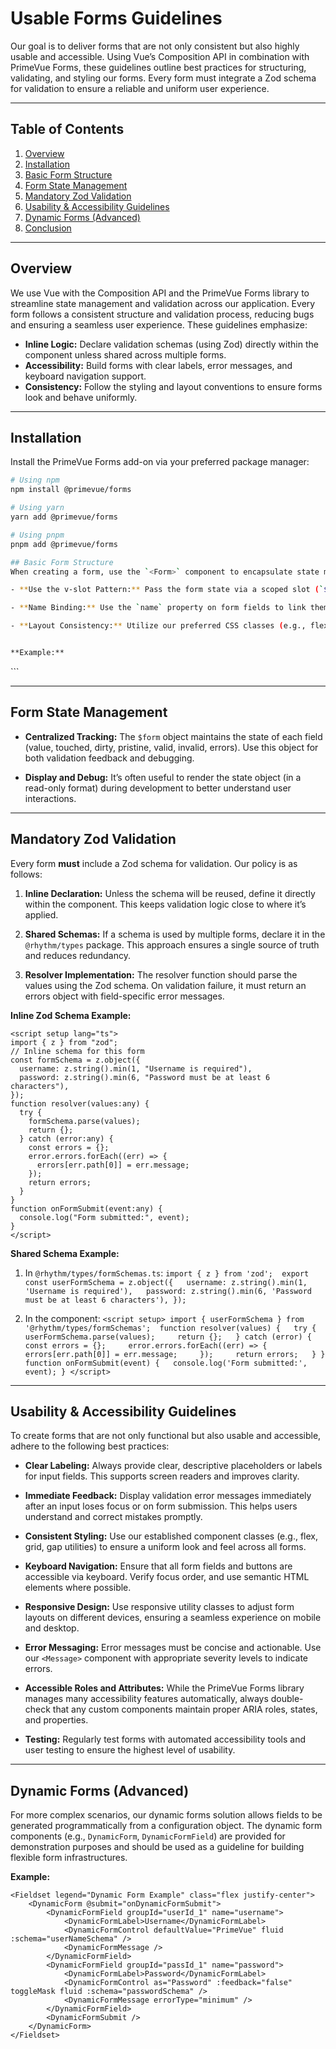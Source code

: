 # Usable Forms Guidelines

Our goal is to deliver forms that are not only consistent but also highly usable and accessible. Using Vue’s Composition API in combination with PrimeVue Forms, these guidelines outline best practices for structuring, validating, and styling our forms. Every form must integrate a Zod schema for validation to ensure a reliable and uniform user experience.

---

## Table of Contents

1. [Overview](#overview)
2. [Installation](#installation)
3. [Basic Form Structure](#basic-form-structure)
4. [Form State Management](#form-state-management)
5. [Mandatory Zod Validation](#mandatory-zod-validation)
6. [Usability & Accessibility Guidelines](#usability--accessibility-guidelines)
7. [Dynamic Forms (Advanced)](#dynamic-forms-advanced)
8. [Conclusion](#conclusion)

---

## Overview

We use Vue with the Composition API and the PrimeVue Forms library to streamline state management and validation across our application. Every form follows a consistent structure and validation process, reducing bugs and ensuring a seamless user experience. These guidelines emphasize:

- **Inline Logic:** Declare validation schemas (using Zod) directly within the component unless shared across multiple forms.
- **Accessibility:** Build forms with clear labels, error messages, and keyboard navigation support.
- **Consistency:** Follow the styling and layout conventions to ensure forms look and behave uniformly.

---

## Installation

Install the PrimeVue Forms add-on via your preferred package manager:

```bash
# Using npm
npm install @primevue/forms

# Using yarn
yarn add @primevue/forms

# Using pnpm
pnpm add @primevue/forms

## Basic Form Structure
When creating a form, use the `<Form>` component to encapsulate state management and validation. The key guidelines are:

- **Use the v-slot Pattern:** Pass the form state via a scoped slot (`$form` or `$field`).

- **Name Binding:** Use the `name` property on form fields to link them to the corresponding state.

- **Layout Consistency:** Utilize our preferred CSS classes (e.g., flex, grid) for spacing and responsive design.


**Example:**
```

<template>
  <Form
    v-slot="$form"
    :initialValues="{ username: '', password: '' }"
    :resolver="resolver"
    @submit="onFormSubmit"
    class="flex flex-col gap-4 w-full sm:w-56"
  >
    <!-- Username Field -->
    <div class="flex flex-col gap-1">
      <InputText name="username" type="text" placeholder="Username" fluid />
      <Message
        v-if="$form.username?.invalid"
        severity="error"
        size="small"
        variant="simple"
      >
        {{ $form.username.error?.message }}
      </Message>
    </div>
    <!-- Password Field -->
    <div class="flex flex-col gap-1">
      <InputText name="password" type="password" placeholder="Password" fluid />
      <Message
        v-if="$form.password?.invalid"
        severity="error"
        size="small"
        variant="simple"
      >
        {{ $form.password.error?.message }}
      </Message>
    </div>
    <!-- Submit Button -->
    <Button type="submit" severity="secondary" label="Submit" />
  </Form>
</template>
```

---

## Form State Management

- **Centralized Tracking:**
  The `$form` object maintains the state of each field (value, touched, dirty, pristine, valid, invalid, errors). Use this object for both validation feedback and debugging.

- **Display and Debug:**
  It’s often useful to render the state object (in a read-only format) during development to better understand user interactions.

---

## Mandatory Zod Validation

Every form **must** include a Zod schema for validation. Our policy is as follows:

1. **Inline Declaration:**
   Unless the schema will be reused, define it directly within the component. This keeps validation logic close to where it’s applied.

2. **Shared Schemas:**
   If a schema is used by multiple forms, declare it in the `@rhythm/types` package. This approach ensures a single source of truth and reduces redundancy.

3. **Resolver Implementation:**
   The resolver function should parse the values using the Zod schema. On validation failure, it must return an errors object with field-specific error messages.

**Inline Zod Schema Example:**

```
<script setup lang="ts">
import { z } from "zod";
// Inline schema for this form
const formSchema = z.object({
  username: z.string().min(1, "Username is required"),
  password: z.string().min(6, "Password must be at least 6 characters"),
});
function resolver(values:any) {
  try {
    formSchema.parse(values);
    return {};
  } catch (error:any) {
    const errors = {};
    error.errors.forEach((err) => {
      errors[err.path[0]] = err.message;
    });
    return errors;
  }
}
function onFormSubmit(event:any) {
  console.log("Form submitted:", event);
}
</script>
```

**Shared Schema Example:**

1. In `@rhythm/types/formSchemas.ts`:
   `import { z } from 'zod';  export const userFormSchema = z.object({   username: z.string().min(1, 'Username is required'),   password: z.string().min(6, 'Password must be at least 6 characters'), });`

2. In the component:
   `<script setup> import { userFormSchema } from '@rhythm/types/formSchemas';  function resolver(values) {   try {     userFormSchema.parse(values);     return {};   } catch (error) {     const errors = {};     error.errors.forEach((err) => {       errors[err.path[0]] = err.message;     });     return errors;   } }  function onFormSubmit(event) {   console.log('Form submitted:', event); } </script>`

---

## Usability & Accessibility Guidelines

To create forms that are not only functional but also usable and accessible, adhere to the following best practices:

- **Clear Labeling:**
  Always provide clear, descriptive placeholders or labels for input fields. This supports screen readers and improves clarity.

- **Immediate Feedback:**
  Display validation error messages immediately after an input loses focus or on form submission. This helps users understand and correct mistakes promptly.

- **Consistent Styling:**
  Use our established component classes (e.g., flex, grid, gap utilities) to ensure a uniform look and feel across all forms.

- **Keyboard Navigation:**
  Ensure that all form fields and buttons are accessible via keyboard. Verify focus order, and use semantic HTML elements where possible.

- **Responsive Design:**
  Use responsive utility classes to adjust form layouts on different devices, ensuring a seamless experience on mobile and desktop.

- **Error Messaging:**
  Error messages must be concise and actionable. Use our `<Message>` component with appropriate severity levels to indicate errors.

- **Accessible Roles and Attributes:**
  While the PrimeVue Forms library manages many accessibility features automatically, always double-check that any custom components maintain proper ARIA roles, states, and properties.

- **Testing:**
  Regularly test forms with automated accessibility tools and user testing to ensure the highest level of usability.

---

## Dynamic Forms (Advanced)

For more complex scenarios, our dynamic forms solution allows fields to be generated programmatically from a configuration object. The dynamic form components (e.g., `DynamicForm`, `DynamicFormField`) are provided for demonstration purposes and should be used as a guideline for building flexible form infrastructures.

**Example:**

```
<Fieldset legend="Dynamic Form Example" class="flex justify-center">
    <DynamicForm @submit="onDynamicFormSubmit">
        <DynamicFormField groupId="userId_1" name="username">
            <DynamicFormLabel>Username</DynamicFormLabel>
            <DynamicFormControl defaultValue="PrimeVue" fluid :schema="userNameSchema" />
            <DynamicFormMessage />
        </DynamicFormField>
        <DynamicFormField groupId="passId_1" name="password">
            <DynamicFormLabel>Password</DynamicFormLabel>
            <DynamicFormControl as="Password" :feedback="false" toggleMask fluid :schema="passwordSchema" />
            <DynamicFormMessage errorType="minimum" />
        </DynamicFormField>
        <DynamicFormSubmit />
    </DynamicForm>
</Fieldset>
```
